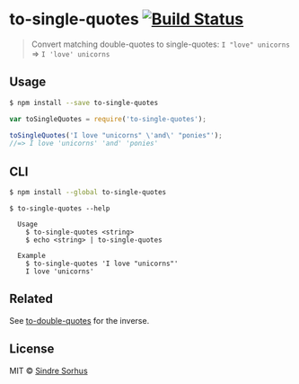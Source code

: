# to-single-quotes [![Build Status](https://travis-ci.org/sindresorhus/to-single-quotes.svg?branch=master)](https://travis-ci.org/sindresorhus/to-single-quotes)

> Convert matching double-quotes to single-quotes: `I "love" unicorns` => `I 'love' unicorns`


## Usage

```sh
$ npm install --save to-single-quotes
```

```js
var toSingleQuotes = require('to-single-quotes');

toSingleQuotes('I love "unicorns" \'and\' "ponies"');
//=> I love 'unicorns' 'and' 'ponies'
```


## CLI

```sh
$ npm install --global to-single-quotes
```

```
$ to-single-quotes --help

  Usage
    $ to-single-quotes <string>
    $ echo <string> | to-single-quotes

  Example
    $ to-single-quotes 'I love "unicorns"'
    I love 'unicorns'
```


## Related

See [to-double-quotes](https://github.com/sindresorhus/to-double-quotes) for the inverse.


## License

MIT © [Sindre Sorhus](http://sindresorhus.com)

